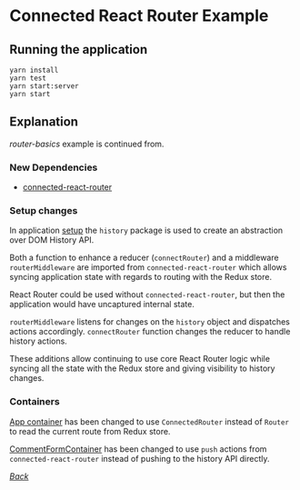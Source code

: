 # Connected React Router Example

## Running the application

```text
yarn install
yarn test
yarn start:server
yarn start
```

## Explanation

_router-basics_ example is continued from.

### New Dependencies

* [connected-react-router](https://github.com/supasate/connected-react-router)

### Setup changes

In application [setup](https://github.com/urmastalimaa/interactive_frontend_development_2018/tree/cdb4bae60178ff8cb84deb048ae3ba7f93a069f5/lecture_7/src/connected-react-router/ConnectedReactRouterExample.js) the `history` package is used to create an abstraction over DOM History API.

Both a function to enhance a reducer \(`connectRouter`\) and a middleware `routerMiddleware` are imported from `connected-react-router` which allows syncing application state with regards to routing with the Redux store.

React Router could be used without `connected-react-router`, but then the application would have uncaptured internal state.

`routerMiddleware` listens for changes on the `history` object and dispatches actions accordingly. `connectRouter` function changes the reducer to handle history actions.

These additions allow continuing to use core React Router logic while syncing all the state with the Redux store and giving visibility to history changes.

### Containers

[App container](https://github.com/urmastalimaa/interactive_frontend_development_2018/tree/cdb4bae60178ff8cb84deb048ae3ba7f93a069f5/lecture_7/src/connected-react-router/containers/App.js) has been changed to use `ConnectedRouter` instead of `Router` to read the current route from Redux store.

[CommentFormContainer](https://github.com/urmastalimaa/interactive_frontend_development_2018/tree/cdb4bae60178ff8cb84deb048ae3ba7f93a069f5/lecture_7/src/connected-react-router/containers/CommentFormContainer.js) has been changed to use `push` actions from `connected-react-router` instead of pushing to the history API directly.

[_Back_](../../lecture_7-1.md)

